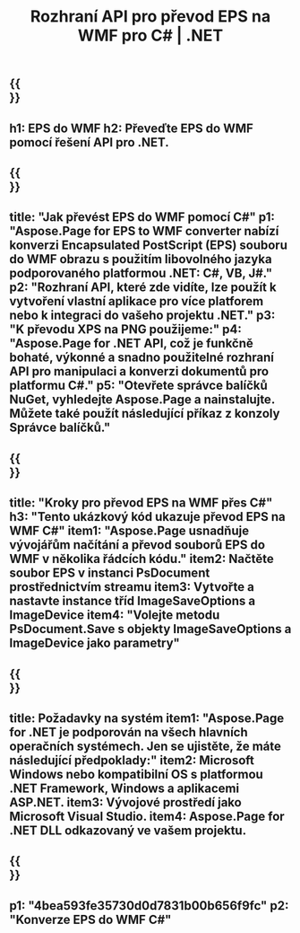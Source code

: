 ﻿---
translation: true
template: /_templates/_conversion-child-net.md
title: Rozhraní API pro převod EPS na WMF pro C# |  .NET
url: /net/conversion/eps-to-wmf/
description: Ukázkový kód pro převod EPS na WMF C#. Použijte ukázkový kód API pro dávkový převod souborů EPS do WMF v rámci VB.NET, Asp.NET nebo jakékoli aplikace založené na .NET.
informat: EPS
outformat: WMF
otherformats: XPS PS
---

{{<section banner>}}
---
h1: EPS do WMF
h2: Převeďte EPS do WMF pomocí řešení API pro .NET.
---

{{<section overview>}}
---
title: "Jak převést EPS do WMF pomocí C#"
p1: "Aspose.Page for EPS to WMF converter nabízí konverzi Encapsulated PostScript (EPS) souboru do WMF obrazu s použitím libovolného jazyka podporovaného platformou .NET: C#, VB, J#."
p2: "Rozhraní API, které zde vidíte, lze použít k vytvoření vlastní aplikace pro více platforem nebo k integraci do vašeho projektu .NET."
p3: "K převodu XPS na PNG použijeme:"
p4: "Aspose.Page for .NET API, což je funkčně bohaté, výkonné a snadno použitelné rozhraní API pro manipulaci a konverzi dokumentů pro platformu C#."
p5: "Otevřete správce balíčků NuGet, vyhledejte Aspose.Page a nainstalujte. Můžete také použít následující příkaz z konzoly Správce balíčků."
---

{{<section feature1>}}
---
title: "Kroky pro převod EPS na WMF přes C#"
h3: "Tento ukázkový kód ukazuje převod EPS na WMF C#"
item1: "Aspose.Page usnadňuje vývojářům načítání a převod souborů EPS do WMF v několika řádcích kódu."
item2: Načtěte soubor EPS v instanci PsDocument prostřednictvím streamu
item3: Vytvořte a nastavte instance tříd ImageSaveOptions a ImageDevice
item4: "Volejte metodu PsDocument.Save s objekty ImageSaveOptions a ImageDevice jako parametry"
---

{{<section feature2>}}
---
title: Požadavky na systém
item1: "Aspose.Page for .NET je podporován na všech hlavních operačních systémech. Jen se ujistěte, že máte následující předpoklady:"
item2: Microsoft Windows nebo kompatibilní OS s platformou .NET Framework, Windows a aplikacemi ASP.NET.
item3: Vývojové prostředí jako Microsoft Visual Studio.
item4: Aspose.Page for .NET DLL odkazovaný ve vašem projektu.
---

{{<section gist>}}
---
p1: "4bea593fe35730d0d7831b00b656f9fc"
p2: "Konverze EPS do WMF C#"
---
